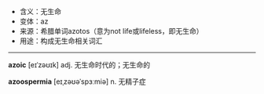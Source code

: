 - <span class="definition">含义：无生命</span>
- <span class="definition">变体：az</span>
- <span class="definition">来源：希腊单词azotos（意为not life或lifeless，即无生命）</span>
- <span class="definition">用途：构成无生命相关词汇</span>

---

<span class="vocabulary">**azoic**</span> [eɪˈzəʊɪk] adj. 无生命时代的；无生命的

<span class="vocabulary">**azoospermia**</span> [eɪˌzəʊəˈspɜːmiə] n. 无精子症

